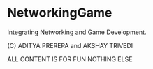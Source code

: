 # NetworkingGame
Integrating Networking and Game Development.

(C) ADITYA PREREPA and AKSHAY TRIVEDI

ALL CONTENT IS FOR FUN NOTHING ELSE
